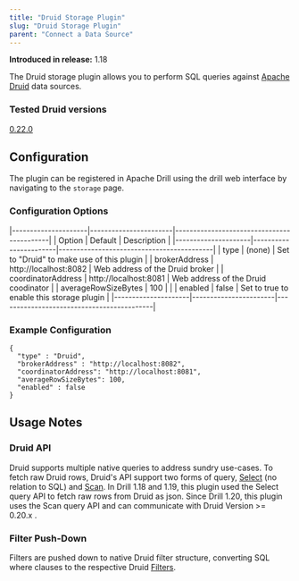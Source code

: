 ```yaml
---
title: "Druid Storage Plugin"
slug: "Druid Storage Plugin"
parent: "Connect a Data Source"
---
```


**Introduced in release:** 1.18

The Druid storage plugin allows you to perform SQL queries against [Apache Druid](https://druid.apache.org/) data sources.

### Tested Druid versions

[0.22.0](https://github.com/apache/druid/releases/tag/druid-0.22.0)

## Configuration

The plugin can be registered in Apache Drill using the drill web interface by navigating to the ```storage``` page.

### Configuration Options

|---------------------|-----------------------|-------------------------------------------|
| Option              | Default               | Description                               |
|---------------------|-----------------------|-------------------------------------------|
| type                | (none)                | Set to "Druid" to make use of this plugin |
| brokerAddress       | http://localhost:8082 | Web address of the Druid broker           |
| coordinatorAddress  | http://localhost:8081 | Web address of the Druid coodinator       |
| averageRowSizeBytes | 100                   |                                           |
| enabled             | false                 | Set to true to enable this storage plugin |
|---------------------|-----------------------|-------------------------------------------|

### Example Configuration

    {
      "type" : "Druid",
      "brokerAddress" : "http://localhost:8082",
      "coordinatorAddress": "http://localhost:8081",
      "averageRowSizeBytes": 100,
      "enabled" : false
    }

## Usage Notes

### Druid API

Druid supports multiple native queries to address sundry use-cases. To fetch raw Druid rows, Druid's API support two forms of query, [Select](https://druid.apache.org/docs/latest/querying/select-query.html) (no relation to SQL) and [Scan](https://druid.apache.org/docs/latest/querying/scan-query.html). In Drill 1.18 and 1.19, this plugin used the Select query API to fetch raw rows from Druid as json. Since Drill 1.20, this plugin uses the Scan query API and can communicate with Druid Version >= 0.20.x .

### Filter Push-Down

Filters are pushed down to native Druid filter structure, converting SQL where clauses to the respective Druid [Filters](https://druid.apache.org/docs/latest/querying/filters.html).

